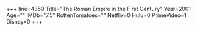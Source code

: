 +++
line=4350
Title="The Roman Empire in the First Century"
Year=2001
Age=""
IMDb="7.5"
RottenTomatoes=""
Netflix=0
Hulu=0
PrimeVideo=1
Disney=0
+++

